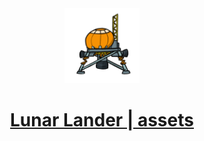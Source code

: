 <div align="center">
    <a href="https://hhenrichsen.github.io/lunar-lander">
        <img src="assets/Lander.png?raw=true" width="120">
        <h1>Lunar Lander | assets</h1>
    </a>
</div>